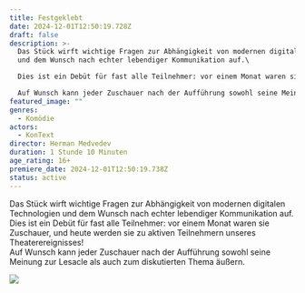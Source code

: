 ```yaml
---
title: Festgeklebt
date: 2024-12-01T12:50:19.728Z
draft: false
description: >-
  Das Stück wirft wichtige Fragen zur Abhängigkeit von modernen digitalen Technologien
  und dem Wunsch nach echter lebendiger Kommunikation auf.\

  Dies ist ein Debüt für fast alle Teilnehmer: vor einem Monat waren sie Zuschauer, und heute werden sie zu aktiven Teilnehmern unseres Theaterereignisses!\

  Auf Wunsch kann jeder Zuschauer nach der Aufführung sowohl seine Meinung zur Lesacle als auch zum diskutierten Thema äußern.
featured_image: ""
genres:
  - Komödie
actors:
  - KonText
director: Herman Medvedev
duration: 1 Stunde 10 Minuten
age_rating: 16+
premiere_date: 2024-12-01T12:50:19.738Z
status: active
---
```

Das Stück wirft wichtige Fragen zur Abhängigkeit von modernen digitalen Technologien und dem Wunsch nach echter lebendiger Kommunikation auf.\
Dies ist ein Debüt für fast alle Teilnehmer: vor einem Monat waren sie Zuschauer, und heute werden sie zu aktiven Teilnehmern unseres Theaterereignisses!\
Auf Wunsch kann jeder Zuschauer nach der Aufführung sowohl seine Meinung zur Lesacle als auch zum diskutierten Thema äußern.

![](/images/залипшие1.jpg)
